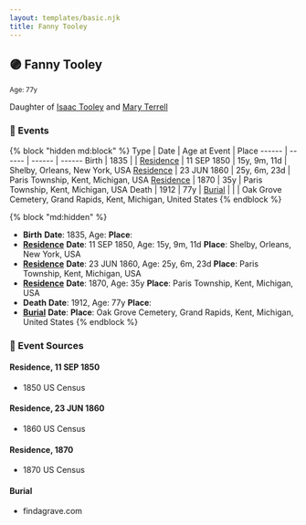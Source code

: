 ```yaml
---
layout: templates/basic.njk
title: Fanny Tooley
---
```

## 🟣 Fanny Tooley
<small>Age: 77y</small>

Daughter of [Isaac Tooley](/people/6/65071054) and [Mary Terrell](/people/3/36199064)

### 📆 Events

{% block "hidden md:block" %}
Type | Date | Age at Event | Place
------ | ------ | ------ | ------
Birth | 1835 |  |
[Residence](#event-event-0) | 11 SEP 1850 | 15y, 9m, 11d | Shelby, Orleans, New York, USA
[Residence](#event-event-1) | 23 JUN 1860 | 25y, 6m, 23d | Paris Township, Kent, Michigan, USA
[Residence](#event-event-2) | 1870 | 35y | Paris Township, Kent, Michigan, USA
Death | 1912 | 77y |
[Burial](#event-event-7) |  |  | Oak Grove Cemetery, Grand Rapids, Kent, Michigan, United States
{% endblock %}

{% block "md:hidden" %}
- **Birth**
**Date**: 1835, Age:
**Place**:
- **[Residence](#event-event-0)**
**Date**: 11 SEP 1850, Age: 15y, 9m, 11d
**Place**: Shelby, Orleans, New York, USA
- **[Residence](#event-event-1)**
**Date**: 23 JUN 1860, Age: 25y, 6m, 23d
**Place**: Paris Township, Kent, Michigan, USA
- **[Residence](#event-event-2)**
**Date**: 1870, Age: 35y
**Place**: Paris Township, Kent, Michigan, USA
- **Death**
**Date**: 1912, Age: 77y
**Place**:
- **[Burial](#event-event-7)**
**Date**:
**Place**: Oak Grove Cemetery, Grand Rapids, Kent, Michigan, United States
{% endblock %}

### 📰 Event Sources

#### <a id="event-event-0"></a> Residence, 11 SEP 1850
* 1850 US Census

#### <a id="event-event-1"></a> Residence, 23 JUN 1860
* 1860 US Census

#### <a id="event-event-2"></a> Residence, 1870
* 1870 US Census

#### <a id="event-event-7"></a> Burial
* findagrave.com
